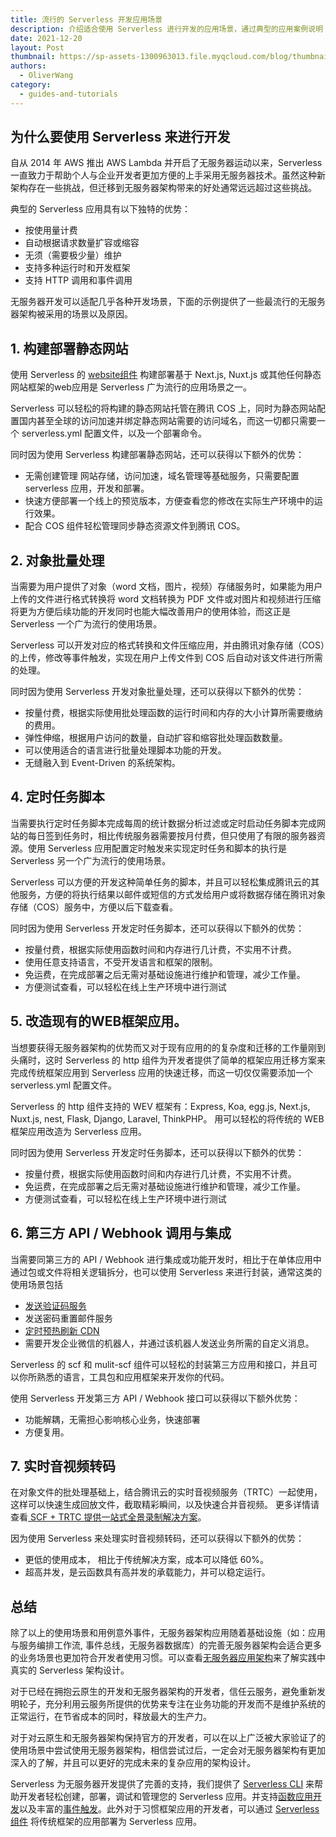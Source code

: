 ```yaml
---
title: 流行的 Serverless 开发应用场景
description: 介绍适合使用 Serverless 进行开发的应用场景，通过典型的应用案例说明 Serverless 在这些场景中发挥的作用和价值。
date: 2021-12-20
layout: Post
thumbnail: https://sp-assets-1300963013.file.myqcloud.com/blog/thumbnails/2021-12-20-serverless-popular-use-cases.png
authors:
  - OliverWang
category:
  - guides-and-tutorials
---
```


## 为什么要使用 Serverless 来进行开发

自从 2014 年 AWS 推出 AWS Lambda 并开启了无服务器运动以来，Serverless 一直致力于帮助个人与企业开发者更加方便的上手采用无服务器技术。虽然这种新架构存在一些挑战，但迁移到无服务器架构带来的好处通常远远超过这些挑战。

典型的 Serverless 应用具有以下独特的优势：

* 按使用量计费
* 自动根据请求数量扩容或缩容
* 无须（需要极少量）维护
* 支持多种运行时和开发框架
* 支持 HTTP 调用和事件调用

无服务器开发可以适配几乎各种开发场景，下面的示例提供了一些最流行的无服务器架构被采用的场景以及原因。

## 1. 构建部署静态网站

使用 Serverless 的 [website组件](https://cn-serverless.webflow.io/framework/docs-components-website) 构建部署基于 Next.js, Nuxt.js 或其他任何静态网站框架的web应用是 Serverless 广为流行的应用场景之一。

Serverless 可以轻松的将构建的静态网站托管在腾讯 COS 上，同时为静态网站配置国内甚至全球的访问加速并绑定静态网站需要的访问域名，而这一切都只需要一个 serverless.yml 配置文件，以及一个部署命令。

同时因为使用 Serverless 构建部署静态网站，还可以获得以下额外的优势：

* 无需创建管理 网站存储，访问加速，域名管理等基础服务，只需要配置 serverless 应用，开发和部署。 
* 快速方便部署一个线上的预览版本，方便查看您的修改在实际生产环境中的运行效果。
* 配合 COS 组件轻松管理同步静态资源文件到腾讯 COS。 


## 2. 对象批量处理

当需要为用户提供了对象（word 文档，图片，视频）存储服务时，如果能为用户上传的文件进行格式转换将 word 文档转换为 PDF 文件或对图片和视频进行压缩将更为方便后续功能的开发同时也能大幅改善用户的使用体验，而这正是 Serverless 一个广为流行的使用场景。

Serverless 可以开发对应的格式转换和文件压缩应用，并由腾讯对象存储（COS）的上传，修改等事件触发，实现在用户上传文件到 COS 后自动对该文件进行所需的处理。

同时因为使用 Serverless 开发对象批量处理，还可以获得以下额外的优势：

* 按量付费，根据实际使用批处理函数的运行时间和内存的大小计算所需要缴纳的费用。
* 弹性伸缩，根据用户访问的数量，自动扩容和缩容批处理函数数量。
* 可以使用适合的语言进行批量处理脚本功能的开发。
* 无缝融入到 Event-Driven 的系统架构。

## 4. 定时任务脚本

当需要执行定时任务脚本完成每周的统计数据分析过滤或定时启动任务脚本完成网站的每日签到任务时，相比传统服务器需要按月付费，但只使用了有限的服务器资源。使用 Serverless 应用配置定时触发来实现定时任务和脚本的执行是 Serverless 另一个广为流行的使用场景。

Serverless 可以方便的开发这种简单任务的脚本，并且可以轻松集成腾讯云的其他服务，方便的将执行结果以邮件或短信的方式发给用户或将数据存储在腾讯对象存储（COS）服务中，方便以后下载查看。

同时因为使用 Serverless 开发定时任务脚本，还可以获得以下额外的优势：

* 按量付费，根据实际使用函数时间和内存进行几计费，不实用不计费。
* 使用任意支持语言，不受开发语言和框架的限制。
* 免运费，在完成部署之后无需对基础设施进行维护和管理，减少工作量。 
* 方便测试查看，可以轻松在线上生产环境中进行测试

## 5. 改造现有的WEB框架应用。

当想要获得无服务器架构的优势而又对于现有应用的的复杂度和迁移的工作量刚到头痛时，这时 Serverless 的 http 组件为开发者提供了简单的框架应用迁移方案来完成传统框架应用到 Serverless 应用的快速迁移，而这一切仅仅需要添加一个 serverless.yml 配置文件。

Serverless 的 http 组件支持的 WEV 框架有：Express, Koa, egg.js, Next.js, Nuxt.js, nest, Flask, Django, Laravel, ThinkPHP。 用可以轻松的将传统的 WEB 框架应用改造为 Serverless 应用。

同时因为使用 Serverless 开发定时任务脚本，还可以获得以下额外的优势：

* 按量付费，根据实际使用函数时间和内存进行几计费，不实用不计费。
* 免运费，在完成部署之后无需对基础设施进行维护和管理，减少工作量。 
* 方便测试查看，可以轻松在线上生产环境中进行测试

## 6. 第三方 API / Webhook 调用与集成

当需要同第三方的 API / Webhook 进行集成或功能开发时，相比于在单体应用中通过包或文件将相关逻辑拆分，也可以使用 Serverless 来进行封装，通常这类的使用场景包括

* [发送验证码服务](https://cloud.tencent.com/document/product/583/62607)
* 发送密码重置邮件服务
* [定时预热刷新 CDN ](https://cloud.tencent.com/document/product/583/62596)
* 需要开发企业微信的机器人，并通过该机器人发送业务所需的自定义消息。

Serverless 的 scf 和 mulit-scf 组件可以轻松的封装第三方应用和接口，并且可以你所熟悉的语言，工具包和应用框架来开发你的代码。 

使用 Serverless 开发第三方 API / Webhook 接口可以获得以下额外优势：

* 功能解耦，无需担心影响核心业务，快速部署
* 方便复用。

## 7. 实时音视频转码

在对象文件的批处理基础上，结合腾讯云的实时音视频服务（TRTC）一起使用，这样可以快速生成回放文件，截取精彩瞬间，以及快速合并音视频。 更多详情请查看[ SCF + TRTC 提供一站式全景录制解决方案](https://cloud.tencent.com/document/product/583/62573)。

因为使用 Serverless 来处理实时音视频转码，还可以获得以下额外的优势：

* 更低的使用成本， 相比于传统解决方案，成本可以降低 60%。
* 超高并发，是云函数具有高并发的承载能力，并可以稳定运行。

## 总结

除了以上的使用场景和用例意外事件，无服务器架构应用随着基础设施（如：应用与服务编排工作流, 事件总线，无服务器数据库）的完善无服务器架构会适合更多的业务场景也更加符合开发者使用习惯。可以查看[无服务器应用架构](https://cn.serverless.com/blog/typical-serverless-architecture-in-general)来了解实践中真实的 Serverless 架构设计。

对于已经在拥抱云原生的开发和无服务器架构的开发者，信任云服务，避免重新发明轮子，充分利用云服务所提供的优势来专注在业务功能的开发而不是维护系统的正常运行，在节省成本的同时，释放最大的生产力。

对于对云原生和无服务器架构保持官方的开发者，可以在以上广泛被大家验证了的使用场景中尝试使用无服务器架构，相信尝试过后，一定会对无服务器架构有更加深入的了解，并且可以更好的完成未来的复杂应用的架构设计。

Serverless 为无服务器开发提供了完善的支持，我们提供了 [Serverless CLI](https://cn.serverless.com/cli) 来帮助开发者轻松创建，部署，调试和管理您的 Serverless 应用。并支持[函数应用开发](https://cn.serverless.com/framework/docs-function)以及丰富的[事件触发](https://cn.serverless.com/framework/docs-events)。此外对于习惯框架应用的开发者，可以通过 [Serverless 组件](https://cn.serverless.com/framework/docs-components) 将传统框架的应用部署为 Serverless 应用。
